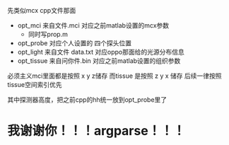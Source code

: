 先类似mcx cpp文件那面

- opt_mci 来自文件.mci 对应之前matlab设置的mcx参数
  - 同时写prop.m
- opt_probe 对应个人设置的 四个探头位置
- opt_light 来自文件 data.txt 对应oppo那面给的光源分布信息
- opt_tissue 来自问你件.bin 对应之前matlab设置的组织参数

必须主义mci里面都是按照 x y z储存
而tissue 是按照 z y x 储存
后续一律按照tissue空间索引优先

其中探测器高度，把之前cpp的hh统一放到opt_probe里了

# 我谢谢你！！！argparse！！！

